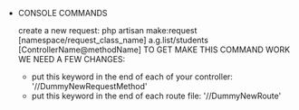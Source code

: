 * CONSOLE COMMANDS <br>

    create a new request: php artisan make:request [namespace/request_class_name] a.g.list/students [ControllerName@methodName]
    TO GET MAKE THIS COMMAND WORK WE NEED A FEW CHANGES:
    * put this keyword in the end of each of your controller: '//DummyNewRequestMethod'
    * put this keyword in the end of each route file: '//DummyNewRoute'
 
